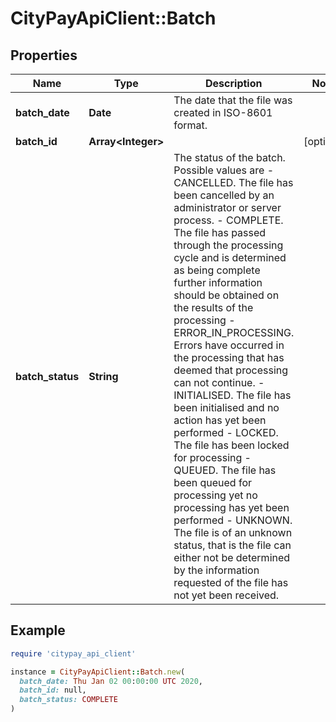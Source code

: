 # CityPayApiClient::Batch

## Properties

| Name | Type | Description | Notes |
| ---- | ---- | ----------- | ----- |
| **batch_date** | **Date** | The date that the file was created in ISO-8601 format. |  |
| **batch_id** | **Array&lt;Integer&gt;** |  | [optional] |
| **batch_status** | **String** | The status of the batch. Possible values are - CANCELLED. The file has been cancelled by an administrator or server process.  - COMPLETE. The file has passed through the processing cycle and is determined as being complete further information should be obtained on the results of the processing - ERROR_IN_PROCESSING. Errors have occurred in the processing that has deemed that processing can not continue. - INITIALISED. The file has been initialised and no action has yet been performed - LOCKED. The file has been locked for processing - QUEUED. The file has been queued for processing yet no processing has yet been performed - UNKNOWN. The file is of an unknown status, that is the file can either not be determined by the information requested of the file has not yet been received.  |  |

## Example

```ruby
require 'citypay_api_client'

instance = CityPayApiClient::Batch.new(
  batch_date: Thu Jan 02 00:00:00 UTC 2020,
  batch_id: null,
  batch_status: COMPLETE
)
```

